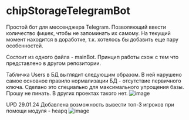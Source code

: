 # chipStorageTelegramBot
Простой бот для мессенджера Telegram. Позволяющий ввести количество фишек, чтобы не запоминать их самому. На текущий момент находится в доработке, т.к. хотелось бы добавить еще пару особенностей.

Состоит из одного файла - mainBot. Принцип работы схож с тем что представлено в другом репозитории. 

Табличка Users в БД выглядит следующим образом. В ней нарушено самое основное правило нормализации БД - отсутствие первичного ключа. Сделано это специально для максимального упрощения базы. Прошу не пинать. В других проектах такого нет.
![image](https://github.com/Rige214/chipStorageTelegramBot/assets/40599394/c7472601-43a7-4623-981a-21d5fbea3516)


UPD 29.01.24
Добавлена возможность вывести топ-3 игроков при помощи модуля - heapq
![image](https://github.com/Rige214/chipStorageTelegramBot/assets/40599394/d3d33c99-2659-4f40-aa58-8753d41acb9f)
